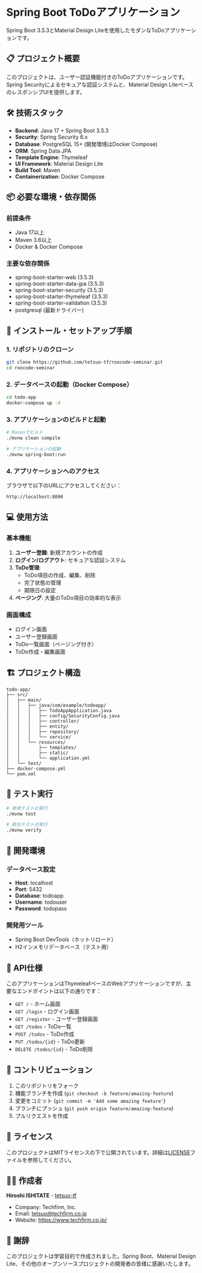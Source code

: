 # Spring Boot ToDoアプリケーション

Spring Boot 3.5.3とMaterial Design Liteを使用したモダンなToDoアプリケーションです。

## 📋 プロジェクト概要

このプロジェクトは、ユーザー認証機能付きのToDoアプリケーションです。Spring Securityによるセキュアな認証システムと、Material Design LiteベースのレスポンシブUIを提供します。

## 🛠️ 技術スタック

- **Backend**: Java 17 + Spring Boot 3.5.3
- **Security**: Spring Security 6.x
- **Database**: PostgreSQL 15+ (開発環境はDocker Compose)
- **ORM**: Spring Data JPA
- **Template Engine**: Thymeleaf
- **UI Framework**: Material Design Lite
- **Build Tool**: Maven
- **Containerization**: Docker Compose

## 📦 必要な環境・依存関係

### 前提条件
- Java 17以上
- Maven 3.6以上
- Docker & Docker Compose

### 主要な依存関係
- spring-boot-starter-web (3.5.3)
- spring-boot-starter-data-jpa (3.5.3)
- spring-boot-starter-security (3.5.3)
- spring-boot-starter-thymeleaf (3.5.3)
- spring-boot-starter-validation (3.5.3)
- postgresql (最新ドライバー)

## 🚀 インストール・セットアップ手順

### 1. リポジトリのクローン
```bash
git clone https://github.com/tetsuo-tf/roocode-seminar.git
cd roocode-seminar
```

### 2. データベースの起動（Docker Compose）
```bash
cd todo-app
docker-compose up -d
```

### 3. アプリケーションのビルドと起動
```bash
# Mavenでビルド
./mvnw clean compile

# アプリケーションの起動
./mvnw spring-boot:run
```

### 4. アプリケーションへのアクセス
ブラウザで以下のURLにアクセスしてください：
```
http://localhost:8090
```

## 💻 使用方法

### 基本機能
1. **ユーザー登録**: 新規アカウントの作成
2. **ログイン/ログアウト**: セキュアな認証システム
3. **ToDo管理**:
   - ToDo項目の作成、編集、削除
   - 完了状態の管理
   - 期限日の設定
4. **ページング**: 大量のToDo項目の効率的な表示

### 画面構成
- ログイン画面
- ユーザー登録画面
- ToDo一覧画面（ページング付き）
- ToDo作成・編集画面

## 🏗️ プロジェクト構造

```
todo-app/
├── src/
│   ├── main/
│   │   ├── java/com/example/todoapp/
│   │   │   ├── TodoAppApplication.java
│   │   │   ├── config/SecurityConfig.java
│   │   │   ├── controller/
│   │   │   ├── entity/
│   │   │   ├── repository/
│   │   │   └── service/
│   │   └── resources/
│   │       ├── templates/
│   │       ├── static/
│   │       └── application.yml
│   └── test/
├── docker-compose.yml
└── pom.xml
```

## 🧪 テスト実行

```bash
# 単体テストの実行
./mvnw test

# 統合テストの実行
./mvnw verify
```

## 🔧 開発環境

### データベース設定
- **Host**: localhost
- **Port**: 5432
- **Database**: todoapp
- **Username**: todouser
- **Password**: todopass

### 開発用ツール
- Spring Boot DevTools（ホットリロード）
- H2インメモリデータベース（テスト用）

## 📝 API仕様

このアプリケーションはThymeleafベースのWebアプリケーションですが、主要なエンドポイントは以下の通りです：

- `GET /` - ホーム画面
- `GET /login` - ログイン画面
- `GET /register` - ユーザー登録画面
- `GET /todos` - ToDo一覧
- `POST /todos` - ToDo作成
- `PUT /todos/{id}` - ToDo更新
- `DELETE /todos/{id}` - ToDo削除

## 🤝 コントリビューション

1. このリポジトリをフォーク
2. 機能ブランチを作成 (`git checkout -b feature/amazing-feature`)
3. 変更をコミット (`git commit -m 'Add some amazing feature'`)
4. ブランチにプッシュ (`git push origin feature/amazing-feature`)
5. プルリクエストを作成

## 📄 ライセンス

このプロジェクトはMITライセンスの下で公開されています。詳細は[LICENSE](LICENSE)ファイルを参照してください。

## 👨‍💻 作成者

**Hiroshi ISHITATE** - [tetsuo-tf](https://github.com/tetsuo-tf)

- Company: Techfirm, Inc.
- Email: tetsuo@techfirm.co.jp
- Website: https://www.techfirm.co.jp/

## 🙏 謝辞

このプロジェクトは学習目的で作成されました。Spring Boot、Material Design Lite、その他のオープンソースプロジェクトの開発者の皆様に感謝いたします。
